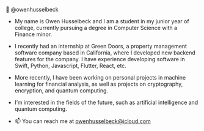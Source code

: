 👤 @owenhusselbeck

- My name is Owen Husselbeck and I am a student in my junior year of college, currently pursuing a degree in Computer Science with a Finance minor.
- I recently had an internship at Green Doors, a property management software company based in California, where I developed new backend features for the company. I have experience developing software in Swift, Python, Javascript, Flutter, React, etc.

- More recently, I have been working on personal projects in machine learning for financial analysis, as well as projects on cryptography, encryption, and quantum computing. 

- I’m interested in the fields of the future, such as artificial intelligence and quantum computing.
- 📫 You can reach me at owenhusselbeck@icloud.com
